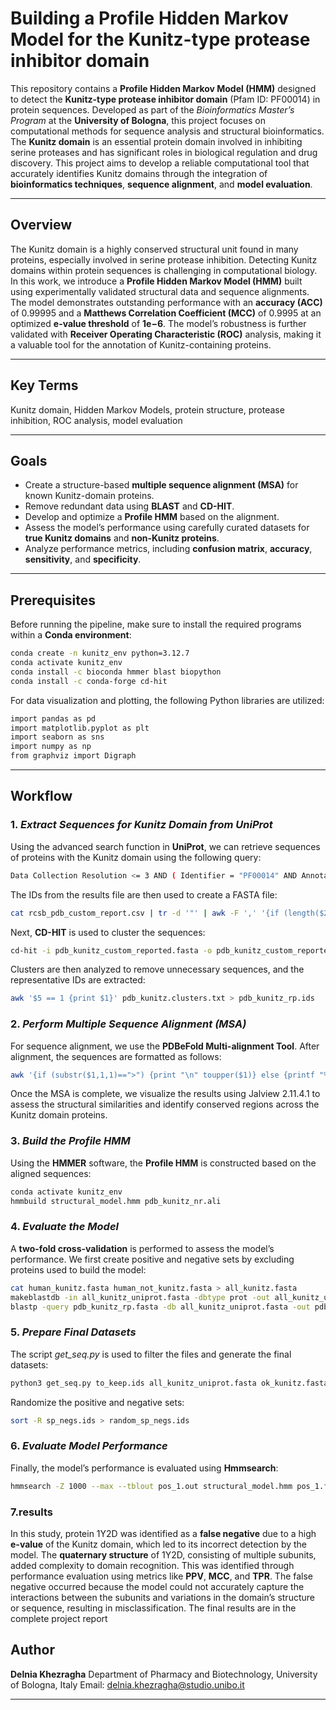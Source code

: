

# Building a Profile Hidden Markov Model for the Kunitz-type protease inhibitor domain 

This repository contains a **Profile Hidden Markov Model (HMM)** designed to detect the **Kunitz-type protease inhibitor domain** (Pfam ID: PF00014) in protein sequences. Developed as part of the *Bioinformatics Master’s Program* at the **University of Bologna**, this project focuses on computational methods for sequence analysis and structural bioinformatics.
The **Kunitz domain** is an essential protein domain involved in inhibiting serine proteases and has significant roles in biological regulation and drug discovery. This project aims to develop a reliable computational tool that accurately identifies Kunitz domains through the integration of **bioinformatics techniques**, **sequence alignment**, and **model evaluation**.

---

## Overview

The Kunitz domain is a highly conserved structural unit found in many proteins, especially involved in serine protease inhibition. Detecting Kunitz domains within protein sequences is challenging in computational biology. In this work, we introduce a **Profile Hidden Markov Model (HMM)** built using experimentally validated structural data and sequence alignments. The model demonstrates outstanding performance with an **accuracy (ACC)** of 0.99995 and a **Matthews Correlation Coefficient (MCC)** of 0.9995 at an optimized **e-value threshold** of **1e−6**. The model’s robustness is further validated with **Receiver Operating Characteristic (ROC)** analysis, making it a valuable tool for the annotation of Kunitz-containing proteins.

---

## Key Terms

Kunitz domain, Hidden Markov Models, protein structure, protease inhibition, ROC analysis, model evaluation

---

## Goals

* Create a structure-based **multiple sequence alignment (MSA)** for known Kunitz-domain proteins.
* Remove redundant data using **BLAST** and **CD-HIT**.
* Develop and optimize a **Profile HMM** based on the alignment.
* Assess the model’s performance using carefully curated datasets for **true Kunitz domains** and **non-Kunitz proteins**.
* Analyze performance metrics, including **confusion matrix**, **accuracy**, **sensitivity**, and **specificity**.

---

## Prerequisites

Before running the pipeline, make sure to install the required programs within a **Conda environment**:

```bash
conda create -n kunitz_env python=3.12.7
conda activate kunitz_env
conda install -c bioconda hmmer blast biopython
conda install -c conda-forge cd-hit
```

For data visualization and plotting, the following Python libraries are utilized:

```bash
import pandas as pd
import matplotlib.pyplot as plt
import seaborn as sns
import numpy as np
from graphviz import Digraph
```

---

## Workflow



### 1. *Extract Sequences for Kunitz Domain from UniProt*

Using the advanced search function in **UniProt**, we can retrieve sequences of proteins with the Kunitz domain using the following query:

```bash
Data Collection Resolution <= 3 AND ( Identifier = "PF00014" AND Annotation Type = "Pfam" ) AND Polymer Entity Sequence Length <= 80 AND Polymer Entity Sequence Length >= 50
```

The IDs from the results file are then used to create a FASTA file:

```bash
cat rcsb_pdb_custom_report.csv | tr -d '"' | awk -F ',' '{if (length($2)>0) {name=$2}; print name ,$3,$4,$5}' | grep PF00014 | awk '{print ">"$1"_"$3; print $2}' > pdb_kunitz_custom_reported.fasta
```

Next, **CD-HIT** is used to cluster the sequences:

```bash
cd-hit -i pdb_kunitz_custom_reported.fasta -o pdb_kunitz_custom_reported.clstr -c 0.9
```

Clusters are then analyzed to remove unnecessary sequences, and the representative IDs are extracted:

```bash
awk '$5 == 1 {print $1}' pdb_kunitz.clusters.txt > pdb_kunitz_rp.ids
```

### 2. *Perform Multiple Sequence Alignment (MSA)*

For sequence alignment, we use the **PDBeFold Multi-alignment Tool**. After alignment, the sequences are formatted as follows:

```bash
awk '{if (substr($1,1,1)==">") {print "\n" toupper($1)} else {printf "%s", toupper($1)}}'> pdb_kunitz_nr.ali
```
Once the MSA is complete, we visualize the results using Jalview 2.11.4.1 to assess the structural similarities and identify conserved regions across the Kunitz domain proteins.
### 3. *Build the Profile HMM*

Using the **HMMER** software, the **Profile HMM** is constructed based on the aligned sequences:

```bash
conda activate kunitz_env
hmmbuild structural_model.hmm pdb_kunitz_nr.ali
```

### 4. *Evaluate the Model*

A **two-fold cross-validation** is performed to assess the model’s performance. We first create positive and negative sets by excluding proteins used to build the model:

```bash
cat human_kunitz.fasta human_not_kunitz.fasta > all_kunitz.fasta
makeblastdb -in all_kunitz_uniprot.fasta -dbtype prot -out all_kunitz_uniprot.fasta
blastp -query pdb_kunitz_rp.fasta -db all_kunitz_uniprot.fasta -out pdb_kunitz_nr_23.blast -outfmt 7
```

### 5. *Prepare Final Datasets*

The script *get\_seq.py* is used to filter the files and generate the final datasets:

```bash
python3 get_seq.py to_keep.ids all_kunitz_uniprot.fasta ok_kunitz.fasta
```

Randomize the positive and negative sets:

```bash
sort -R sp_negs.ids > random_sp_negs.ids
```

### 6. *Evaluate Model Performance*

Finally, the model’s performance is evaluated using **Hmmsearch**:

```bash
hmmsearch -Z 1000 --max --tblout pos_1.out structural_model.hmm pos_1.fasta
```
### 7.results
In this study, protein 1Y2D was identified as a **false negative** due to a high **e-value** of the Kunitz domain, which led to its incorrect detection by the model. The **quaternary structure** of 1Y2D, consisting of multiple subunits, added complexity to domain recognition. This was identified through performance evaluation using metrics like **PPV**, **MCC**, and **TPR**. The false negative occurred because the model could not accurately capture the interactions between the subunits and variations in the domain’s structure or sequence, resulting in misclassification.
The final results are in the complete project report




## Author

**Delnia Khezragha**
Department of Pharmacy and Biotechnology, University of Bologna, Italy
Email: [delnia.khezragha@studio.unibo.it](mailto:delnia.khezragha@studio.unibo.it)

---


